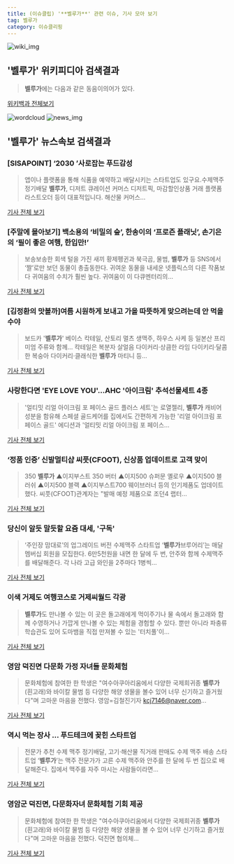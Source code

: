```yaml
---
title: (이슈클립) '**벨루가**' 관련 이슈, 기사 모아 보기
tag: 벨루가
category: 이슈클리핑
---
```

![wiki_img](https://user-images.githubusercontent.com/42597476/44503234-41136a80-a6d0-11e8-9071-6fc6418eafe4.png)
## **'**벨루가**'** 위키피디아 검색결과
>**벨루가**에는 다음과 같은 동음이의어가 있다.

<a href="https://ko.wikipedia.org/wiki/벨루가" target="_blank">위키백과 전체보기</a>

![wordcloud](https://s3.ap-northeast-2.amazonaws.com/lyrics101-wordcloud/2018-08-31-1535687936.png)
![news_img](https://user-images.githubusercontent.com/42597476/44507050-1206f400-a6e4-11e8-8d98-7ffbfebb353f.png)
## **'**벨루가**'** 뉴스속보 검색결과
### [SISAPOINT] ‘2030 ’사로잡는 푸드감성

>앱이나 플랫폼을 통해 식품을 예약하고 배달시키는 스타트업도 있구요.수제맥주 정기배달 **벨루가**, 디저트 큐레이션 커머스 디저트픽, 마감할인상품 거래 플랫폼 라스트오더 등이 대표적입니다. 해산물 커머스...

<a href="http://www.sisajournal-e.com/biz/article/188498" target="_blank">기사 전체 보기</a>

### [주말에 몰아보기] 백소용의 ‘비밀의 숲’, 한송이의 ‘프로즌 플래닛’, 손기은의 ‘필이 좋은 여행, 한입만!’

>보송보송한 회색 털을 가진 새끼 황제펭귄과 북극곰, 물범, **벨루가** 등 SNS에서 ‘짤’로만 보던 동물이 총출동한다. 귀여운 동물을 내세운 넷플릭스의 다른 작품보다 귀여움의 수치가 훨씬 높다. 귀여움이 이 다큐멘터리의...

<a href="http://ize.co.kr/articleView.html?no=2018083108467276939" target="_blank">기사 전체 보기</a>

### [김정환의 맛볼까]여름 시원하게 보내고 가을 따뜻하게 맞으려는데 안 먹을 수야

>보드카 '**벨루가**' 베이스 칵테일, 산토리 멀츠 생맥주, 하우스 사케 등 일본산 프리미엄 주류와 함께... 칵테일은 복분자 살얼음 다이커리·상큼한 라임 다이키리·달콤한 복숭아 다이커리·클래식한 **벨루가** 마티니 등...

<a href="http://www.newsis.com/view/?id=NISX20180823_0000397832&cID=10701&pID=10700" target="_blank">기사 전체 보기</a>

### 사랑한다면 'EYE LOVE YOU'...AHC '아이크림' 추석선물세트 4종

>'얼티밋 리얼 아이크림 포 페이스 골드 플러스 세트'는 로열젤리, **벨루가** 캐비어 성분을 함유해 스페셜 골드케어를 집에서도 간편하게 가능한 '리얼 아이크림 포 페이스 골드' 에디션과 '얼티밋 리얼 아이크림 포 페이스...

<a href="http://www.slist.kr/news/articleView.html?idxno=43788" target="_blank">기사 전체 보기</a>

### ‘정품 인증’ 신발멀티샵 씨풋(CFOOT), 신상품 업데이트로 고객 맞이

>350 **벨루가** ▲이지부스트 350 버터 ▲이지500 슈퍼문 옐로우 ▲이지500 블러쉬 ▲이지500 블랙 ▲이지부스트700 웨이브러너 등의 인기제품도 업데이트했다. 씨풋(CFOOT)관계자는 "발매 예정 제품으로 조던4 랩터...

<a href="http://sbscnbc.sbs.co.kr/read.jsp?pmArticleId=10000912669" target="_blank">기사 전체 보기</a>

### 당신이 알듯 말듯할 요즘 대세, '구독'

>‘주인장 맘대로’의 업그레이드 버전 수제맥주 스타트업 ‘**벨루가**브루어리’는 매달 멤버십 회원을 모집한다. 6만5천원을 내면 한 달에 두 번, 안주와 함께 수제맥주를 배달해준다. 각 나라 고급 와인을 2주마다 1병씩...

<a href="http://www.bloter.net/archives/317813" target="_blank">기사 전체 보기</a>

### 이색 거제도 여행코스로 거제씨월드 각광

>**벨루가**도 만나볼 수 있는 이 곳은 돌고래에게 먹이주기나 물 속에서 돌고래와 함께 수영하거나 가깝게 만나볼 수 있는 체험을 경험할 수 있다. 뿐만 아니라 파충류 학습관도 있어 도마뱀을 직접 만져볼 수 있는 '터치풀'이...

<a href="http://www.datanet.co.kr/news/articleView.html?idxno=125742" target="_blank">기사 전체 보기</a>

### 영암 덕진면 다문화 가정 자녀들 문화체험

>문화체험에 참여한 한 학생은 "여수아쿠아리움에서 다양한 국제희귀종 **벨루가**(흰고래)와 바이칼 물범 등 다양한 해양 생물을 볼수 있어 너무 신기하고 즐거웠다"며 고마운 마음을 전했다. 영암=김철진기자 kcj7146@naver.com...

<a href="http://www.honam.co.kr/read.php3?aid=1534863600563289064" target="_blank">기사 전체 보기</a>

### 역시 먹는 장사 … 푸드테크에 꽂힌 스타트업

>전문가 추천 수제 맥주 정기배달, 고기·해산물 직거래 판매도 수제 맥주 배송 스타트업 ‘**벨루가**’는 맥주 전문가가 고른 수제 맥주와 안주를 한 달에 두 번 집으로 배달해준다. 집에서 맥주를 자주 마시는 사람들이라면...

<a href="http://news.joins.com/article/olink/22492720" target="_blank">기사 전체 보기</a>

### 영암군 덕진면, 다문화자녀 문화체험 기회 제공

>문화체험에 참여한 한 학생은 "여수아쿠아리움에서 다양한 국제희귀종 **벨루가**(흰고래)와 바이칼 물범 등 다양한 해양 생물을 볼 수 있어 너무 신기하고 즐거웠다"며 고마운 마음을 전했다. 덕진면 협의체...

<a href="http://www.kns.tv/news/articleView.html?idxno=460325" target="_blank">기사 전체 보기</a>


